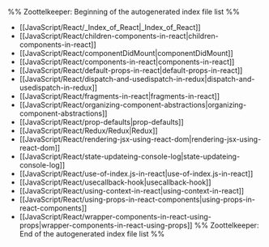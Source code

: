 %% Zoottelkeeper: Beginning of the autogenerated index file list  %%
-  [[JavaScript/React/_Index_of_React|_Index_of_React]]
-  [[JavaScript/React/children-components-in-react|children-components-in-react]]
-  [[JavaScript/React/componentDidMount|componentDidMount]]
-  [[JavaScript/React/components-in-react|components-in-react]]
-  [[JavaScript/React/default-props-in-react|default-props-in-react]]
-  [[JavaScript/React/dispatch-and-usedispatch-in-redux|dispatch-and-usedispatch-in-redux]]
-  [[JavaScript/React/fragments-in-react|fragments-in-react]]
-  [[JavaScript/React/organizing-component-abstractions|organizing-component-abstractions]]
-  [[JavaScript/React/prop-defaults|prop-defaults]]
-  [[JavaScript/React/Redux/Redux|Redux]]
-  [[JavaScript/React/rendering-jsx-using-react-dom|rendering-jsx-using-react-dom]]
-  [[JavaScript/React/state-updateing-console-log|state-updateing-console-log]]
-  [[JavaScript/React/use-of-index.js-in-react|use-of-index.js-in-react]]
-  [[JavaScript/React/usecallback-hook|usecallback-hook]]
-  [[JavaScript/React/using-context-in-react|using-context-in-react]]
-  [[JavaScript/React/using-props-in-react-components|using-props-in-react-components]]
-  [[JavaScript/React/wrapper-components-in-react-using-props|wrapper-components-in-react-using-props]]
%% Zoottelkeeper: End of the autogenerated index file list  %%
